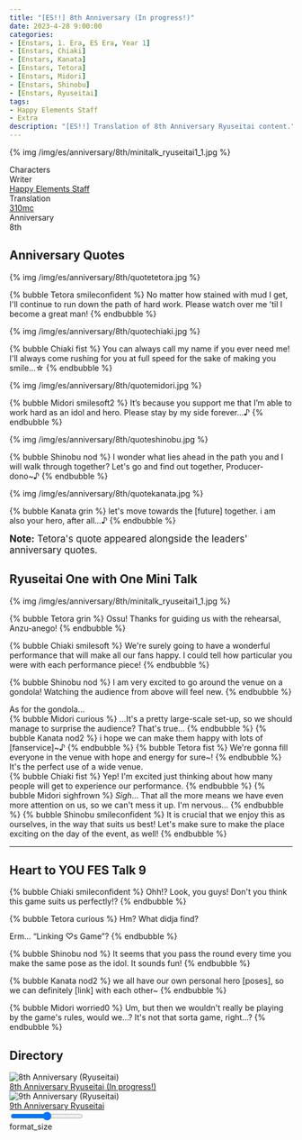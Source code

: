 ```yaml
---
title: "[ES!!] 8th Anniversary (In progress!)"
date: 2023-4-28 9:00:00
categories:
- [Enstars, 1. Era, ES Era, Year 1]
- [Enstars, Chiaki]
- [Enstars, Kanata]
- [Enstars, Tetora]
- [Enstars, Midori]
- [Enstars, Shinobu]
- [Enstars, Ryuseitai]
tags:
- Happy Elements Staff
- Extra
description: "[ES!!] Translation of 8th Anniversary Ryuseitai content."
---
```


{% img /img/es/anniversary/8th/minitalk_ryuseitai1_1.jpg %}

<div class="three-wrapper" style="--storyColor:#5ac189;--storyColor-rgb:90,193,137;--storyColor-h:147.4;--storyColor-s:45.4%;--storyColor-l:55.5%;">
    <div class="info-area">
        <div class="info">
            <div class="info-item characters">
                <div class="label">
                    Characters
                </div>
                <div class="value">
                <a href="/categories/Enstars/Tetora" character="Tetora"></a>
                <a href="/categories/Enstars/Midori" character="Midori"></a>
                <a href="/categories/Enstars/Shinobu" character="Shinobu"></a>
                <a href="/categories/Enstars/Chiaki" character="Chiaki"></a>
                <a href="/categories/Enstars/Kanata" character="Kanata"></a>
                </div>
            </div>
            <div class="info-item one">
                <div class="label">
                    Writer
                </div>
                <div class="value">
                    <a href="/tags/Happy-Elements-Staff/">Happy Elements Staff</a>
                </div>
            </div>
            <div class="info-item two">
                <div class="label">
                    Translation
                </div>
                <div class="value">
                    <a href="/about">310mc</a>
                </div>
            </div>
            <div class="info-item three">
                <div class="label">
                   Anniversary
                </div>
                <div class="value">
                  8th
                </div>
            </div>
        </div>
    </div>
</div>

<!-- more -->

## Anniversary Quotes

{% img /img/es/anniversary/8th/quotetetora.jpg %}

{% bubble Tetora smileconfident %}
No matter how stained with mud I get, I'll continue to run down the path of hard work. Please watch over me 'til I become a great man!
{% endbubble %}

{% img /img/es/anniversary/8th/quotechiaki.jpg %}

{% bubble Chiaki fist %}
You can always call my name if you ever need me! I'll always come rushing for you at full speed for the sake of making you smile…☆
{% endbubble %}

{% img /img/es/anniversary/8th/quotemidori.jpg %}

{% bubble Midori smilesoft2 %}
It’s because you support me that I’m able to work hard as an idol and hero. Please stay by my side forever…♪
{% endbubble %}

{% img /img/es/anniversary/8th/quoteshinobu.jpg %}

{% bubble Shinobu nod %}
I wonder what lies ahead in the path you and I will walk through together? Let's go and find out together, Producer-dono~♪
{% endbubble %}

{% img /img/es/anniversary/8th/quotekanata.jpg %}

{% bubble Kanata grin %}
let's move towards the [future] together. i am also your hero, after all…♪
{% endbubble %}

<big><b>Note:</b> Tetora's quote appeared alongside the leaders' anniversary quotes.</big>

## Ryuseitai One with One Mini Talk

{% img /img/es/anniversary/8th/minitalk_ryuseitai1_1.jpg %}

{% bubble Tetora grin %}
Ossu! Thanks for guiding us with the rehearsal, Anzu-anego!
{% endbubble %}

{% bubble Chiaki smilesoft %}
We're surely going to have a wonderful performance that will make all our fans happy. I could tell how particular you were with each performance piece!
{% endbubble %}

{% bubble Shinobu nod %}
I am very excited to go around the venue on a gondola! Watching the audience from above will feel new.
{% endbubble %}

<div class="minitalk" character="Anzu">
    <div class="minitalk-option">
        <div class="minitalk-option_header">
            As for the gondola…
        </div>
        <div class="minitalk-option_content">
        {% bubble Midori curious %}
        …It's a pretty large-scale set-up, so we should manage to surprise the audience? That's true…
        {% endbubble %}
        {% bubble Kanata nod2 %}
        i hope we can make them happy with lots of [fanservice]~♪
        {% endbubble %}
        {% bubble Tetora fist %}
        We're gonna fill everyone in the venue with hope and energy for sure~!
        {% endbubble %}
        </div>
    </div>
    <div class="minitalk-option">
        <div class="minitalk-option_header">
            It's the perfect use of a wide venue.
        </div>
        <div class="minitalk-option_content">
        {% bubble Chiaki fist %}
        Yep! I'm excited just thinking about how many people will get to experience our performance.
        {% endbubble %}
        {% bubble Midori sighfrown %}
        <em>Sigh</em>… That all the more means we have even more attention on us, so we can't mess it up. I'm nervous…
        {% endbubble %}
        {% bubble Shinobu smileconfident %}
        It is crucial that we enjoy this as ourselves, in the way that suits us best! Let's make sure to make the place exciting on the day of the event, as well!
        {% endbubble %}
        </div>
    </div>
</div>

<hr>

## Heart to YOU FES Talk 9

{% bubble Chiaki smileconfident %}
Ohh!? Look, you guys! Don't you think this game suits us perfectly!?
{% endbubble %}

{% bubble Tetora curious %}
Hm? What didja find?

Erm… “Linking ♡s Game”?
{% endbubble %}

{% bubble Shinobu nod %}
It seems that you pass the round every time you make the same pose as the idol. It sounds fun!
{% endbubble %}

{% bubble Kanata nod2 %}
we all have our own personal hero [poses], so we can definitely [link] with each other~
{% endbubble %}

{% bubble Midori worried0 %}
Um, but then we wouldn't really be playing by the game's rules, would we…? It's not that sorta game, right…?
{% endbubble %}

## Directory

<div class="stories">
    <div class="story">
    <div class="thumbimage">
        <img
            src="/img/banner/8thanniversary.jpg"
            alt="8th Anniversary (Ryuseitai)"
        />
    </div>
    <a href="/anniversary/8th" class="storyName" target="_blank">
        <span>8th Anniversary Ryuseitai (In progress!)</span>
        <span class="read"></span>
    </a>
    </div>
    <div class="story">
    <div class="thumbimage">
        <img
            src="/img/banner/9thanniversary.jpg"
            alt="9th Anniversary (Ryuseitai)"
        />
    </div>
    <a href="/anniversary/9th" class="storyName" target="_blank">
        <span>9th Anniversary Ryuseitai</span>
        <span class="read"></span>
    </a>
    </div>
</div>

<div class="navigation2">
    <div class="toolbar-wrapper">
        <div class="slider-container">
            <input type="range" min="1" max="5" value="3" class="slider">
        </div>
        <div class="toolbar">
            <a target="_blank" href="/translations/#Index" class="home-button" title="Translations Masterlist"><i class="fa fa-home"></i></a>
            <div class="toolbar__section">
                <a id="sliderDrop">
                    <span class="material-icons-round" title="Text Size">format_size</span>
                </a>
            </div>
            <a href="#top" class="top-arrow" title="Back to Top"><i class="fa fa-arrow-up"></i></a>
        </div>
    </div>
</div>
